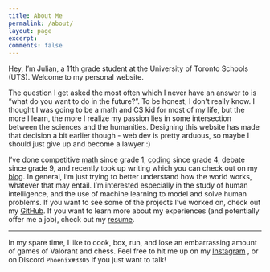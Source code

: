 ```yaml
---
title: About Me
permalink: /about/
layout: page
excerpt: 
comments: false
---
```


Hey, I’m Julian, a 11th grade student at the University of Toronto Schools (UTS). Welcome to my personal website.

The question I get asked the most often which I never have an answer to is “what do you want to do in the future?”.  To be honest, I don’t really know. I thought I was going to be a math and CS kid for most of my life, but the more I learn, the more I realize my passion lies in some intersection between the sciences and the humanities. Designing this website has made that decision a bit earlier though - web dev is pretty arduous, so maybe I should just give up and become a lawyer :)

I’ve done competitive [math](https://zhaju.github.io/math/) since grade 1, [coding](https://github.com/zhaju) since grade 4, debate since grade 9, and recently took up writing which you can check out on my [blog](https://zhaju.github.io/archive/). In general, I’m just trying to better understand how the world works, whatever that may entail. I’m interested especially in the study of human intelligence, and the use of machine learning to model and solve human problems. If you want to see some of the projects I’ve worked on, check out my [GitHub](https://github.com/zhaju). If you want to learn more about my experiences (and potentially offer me a job), check out my [resume](https://zhaju.github.io/assets/Resume.pdf).


<hr>

In my spare time, I like to cook, box, run, and lose an embarrassing amount of games of Valorant and chess. Feel free to hit me up on my [Instagram](https://www.instagram.com/julianzhang_/) , or on Discord ``Phoenix#3305`` if you just want to talk!
